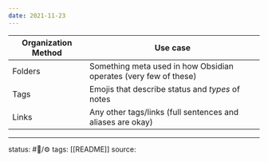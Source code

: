 ```yaml
---
date: 2021-11-23
---
```


|Organization Method|Use case|
|-|-|
|Folders|Something meta used in how Obsidian operates (very few of these)|
|Tags|Emojis that describe status and _types_ of notes|
|Links|Any other tags/links (full sentences and aliases are okay)|
___
status: #🌲/⚙
tags: [[README]]
source: